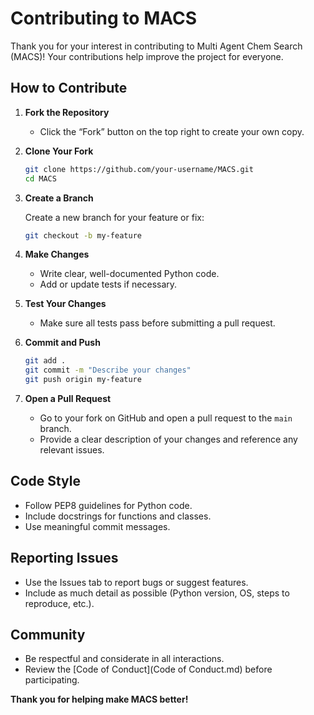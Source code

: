 # Contributing to MACS

Thank you for your interest in contributing to Multi Agent Chem Search (MACS)! Your contributions help improve the project for everyone.

## How to Contribute

1. **Fork the Repository**
   - Click the “Fork” button on the top right to create your own copy.

2. **Clone Your Fork**
   ```bash
   git clone https://github.com/your-username/MACS.git
   cd MACS
   ```

3. **Create a Branch**

   Create a new branch for your feature or fix:
   ```bash
   git checkout -b my-feature
   ```

4. **Make Changes**

   - Write clear, well-documented Python code.
   - Add or update tests if necessary.

5. **Test Your Changes**

   - Make sure all tests pass before submitting a pull request.

6. **Commit and Push**
   ```bash
   git add .
   git commit -m "Describe your changes"
   git push origin my-feature
   ```

7. **Open a Pull Request**

   - Go to your fork on GitHub and open a pull request to the `main` branch.
   - Provide a clear description of your changes and reference any relevant issues.

## Code Style

- Follow PEP8 guidelines for Python code.
- Include docstrings for functions and classes.
- Use meaningful commit messages.

## Reporting Issues

- Use the Issues tab to report bugs or suggest features.
- Include as much detail as possible (Python version, OS, steps to reproduce, etc.).

## Community

- Be respectful and considerate in all interactions.
- Review the [Code of Conduct](Code of Conduct.md) before participating.

**Thank you for helping make MACS better!**
